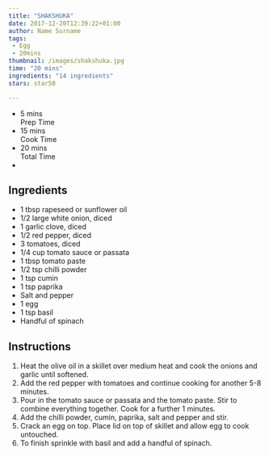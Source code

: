 ```yaml
---
title: "SHAKSHUKA"
date: 2017-12-20T12:39:22+01:00
author: Name Surname
tags:
 - Egg
 - 20mins
thumbnail: /images/shakshuka.jpg
time: "20 mins"
ingredients: "14 ingredients"
stars: star50

---
```


<div class="cookingSummary">
<ul class="cookingSummary">
	<li>5 mins<br>Prep Time</li>
	<li>15 mins<br>Cook Time</li>
	<li>20 mins<br>Total Time</li>
	<li style="padding-top: 10px"><div class="star50"></div></li>
</div>


## Ingredients
-	1 tbsp rapeseed or sunflower oil
-	1/2 large white onion, diced
-	1 garlic clove, diced
-	1/2 red pepper, diced
-	3 tomatoes, diced
-	1/4 cup tomato sauce or passata
-	1 tbsp tomato paste
-	1/2 tsp chilli powder
-	1 tsp cumin
-	1 tsp paprika
-	Salt and pepper
-	1 egg
-	1 tsp basil
-	Handful of spinach

## Instructions
1. Heat the olive oil in a skillet over medium heat and cook the onions and garlic until softened.
2. Add the red pepper with tomatoes and continue cooking for another 5-8 minutes.
3. Pour in the tomato sauce or passata and the tomato paste. Stir to combine everything together. Cook for a further 1 minutes.
4. Add the chilli powder, cumin, paprika, salt and pepper and stir.
5. Crack an egg on top. Place lid on top of skillet and allow egg to cook untouched.
6. To finish sprinkle with basil and add a handful of spinach.